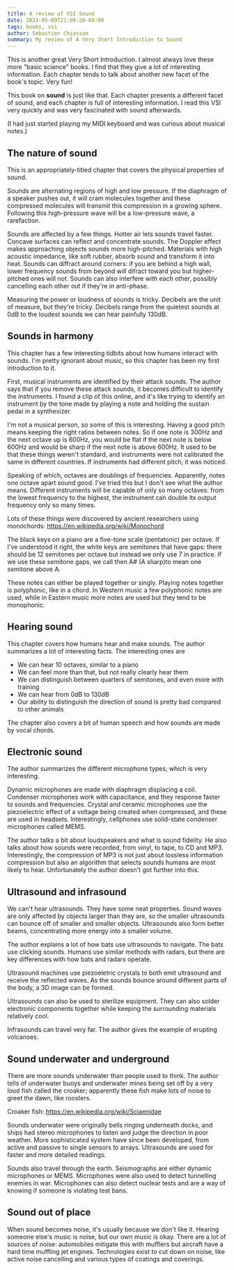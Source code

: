 ```yaml
---
title: A review of VSI Sound
date: 2021-05-09T21:09:20-04:00
tags: books, vsi
author: Sebastien Chiasson
summary: My review of A Very Short Introduction to Sound
---
```


This is another great Very Short Introduction. I almost always love these more "basic science" books. I find that they give a lot of interesting information. Each chapter tends to talk about another new facet of the book's topic. Very fun!

This book on __sound__ is just like that. Each chapter presents a different facet of sound, and each chapter is full of interesting information. I read this VSI very quickly and was very fascinated with sound afterwards.

(I had just started playing my MIDI keyboard and was curious about musical notes.)

## The nature of sound

This is an appropriately-titled chapter that covers the physical properties of sound.

Sounds are alternating regions of high and low pressure. If the diaphragm of a speaker pushes out, it will cram molecules together and these compressed molecules will transmit this compression in a growing sphere. Following this high-pressure wave will be a low-pressure wave, a rarefaction.

Sounds are affected by a few things. Hotter air lets sounds travel faster. Concave surfaces can reflect and concentrate sounds. The Doppler effect makes approaching objects sounds more high-pitched. Materials with high acoustic impedance, like soft rubber, absorb sound and transform it into heat. Sounds can diffract around corners: if you are behind a high wall, lower frequency sounds from beyond will difract toward you but higher-pitched ones will not. Sounds can also interfere with each other, possibly cancelling each other out if they're in anti-phase.

Measuring the power or loudness of sounds is tricky. Decibels are the unit of measure, but they're tricky. Decibels range from the quietest sounds at 0dB to the loudest sounds we can hear painfully 130dB.

## Sounds in harmony

This chapter has a few interesting tidbits about how humans interact with sounds. I'm pretty ignorant about music, so this chapter has been my first introduction to it.

First, musical instruments are identified by their attack sounds. The author says that if you remove these attack sounds, it becomes difficult to identify the instruments. I found a clip of this online, and it's like trying to identify an instrument by the tone made by playing a note and holding the sustain pedal in a synthesizer.

I'm not a musical person, so some of this is interesting. Having a good pitch means keeping the right ratios between notes. So if one note is 300Hz and the next octave up is 600Hz, you would be flat if the next note is below 600Hz and would be sharp if the next note is above 600Hz. It used to be that these things weren't standard, and instruments were not calibrated the same in different countries. If instruments had different pitch, it was noticed.

Speaking of which, octaves are doublings of frequencies. Apparently, notes one octave apart sound good. I've tried this but I don't see what the author means. Different instruments will be capable of only so many octaves: from the lowest frequency to the highest, the instrument can double its output frequency only so many times.

Lots of these things were discovered by ancient researchers using monochords: <https://en.wikipedia.org/wiki/Monochord>

The black keys on a piano are a five-tone scale (pentatonic) per octave. If I've understood it right, the white keys are semitones that have gaps: there should be 12 semitones per octave but instead we only use 7 in practice. If we use these semitone gaps, we call then A# (A sharp)to mean one semitone above A.

These notes can either be played together or singly. Playing notes together is polyphonic, like in a chord. In Western music a few polyphonic notes are used, while in Eastern music more notes are used but they tend to be monophonic.

## Hearing sound

This chapter covers how humans hear and make sounds. The author summarizes a lot of interesting facts. The interesting ones are

  * We can hear 10 octaves, similar to a piano
  * We can feel more than that, but not really clearly hear them
  * We can distinguish between quarters of semitones, and even more with training
  * We can hear from 0dB to 130dB
  * Our ability to distinguish the direction of sound is pretty bad compared to other animals
  
The chapter also covers a bit of human speech and how sounds are made by vocal chords.

## Electronic sound

The author summarizes the different microphone types, which is very interesting.

Dynamic microphones are made with diaphragm displacing a coil. Condenser microphones work with capacitance, and they response faster to sounds and frequencies. Crystal and ceramic microphones use the piezoelectric effect of a voltage being created when compressed, and these are used in headsets. Interestingly, cellphones use solid-state condenser microphones called MEMS.

The author talks a bit about loudspeakers and what is sound fidelity. He also talks about how sounds were recorded, from vinyl, to tape, to CD and MP3. Interestingly, the compression of MP3 is not just about lossless information compression but also an algorithm that selects sounds humans are most likely to hear. Unfortunately the author doesn't got further into this.

## Ultrasound and infrasound

We can't hear ultrasounds. They have some neat properties. Sound waves are only affected by objects larger than they are, so the smaller ultrasounds can bounce off of smaller and smaller objects. Ultrasounds also form better beams, concentrating more energy into a smaller volume.

The author explains a lot of how bats use ultrasounds to navigate. The bats use clicking sounds. Humans use similar methods with radars, but there are key differences with how bats and radars operate.

Ultrasound machines use piezoeletric crystals to both emit ultrasound and receive the reflected waves. As the sounds bounce around different parts of the body, a 3D image can be formed.

Ultrasounds can also be used to sterilize equipment. They can also solder electronic components together while keeping the surrounding materials relatively cool.

Infrasounds can travel very far. The author gives the example of erupting volcanoes.

## Sound underwater and underground

There are more sounds underwater than people used to think. The author tells of underwater buoys and underwater mines being set off by a very loud fish called the croaker; apparently these fish make lots of noise to greet the dawn, like roosters.

Croaker fish: <https://en.wikipedia.org/wiki/Sciaenidae>

Sounds underwater were originally bells ringing underneath docks, and ships had stereo microphones to listen and judge the direction in poor weather. More sophisticated system have since been developed, from active and passive to single sensors to arrays. Ultrasounds are used for faster and more detailed readings.

Sounds also travel through the earth. Seismographs are either dynamic microphones or MEMS. Microphones were also used to detect tunnelling enemies in war. Microphones can also detect nuclear tests and are a way of knowing if someone is violating test bans.

## Sound out of place

When sound becomes noise, it's usually because we don't like it. Hearing someone else's music is noise, but our own music is okay. There are a lot of sources of noise: automobiles mitigate this with mufflers but aircraft have a hard time muffling jet engines. Technologies exist to cut down on noise, like active noise cancelling and various types of coatings and coverings.
